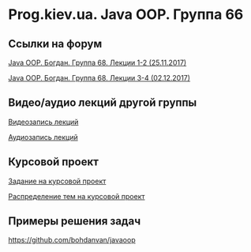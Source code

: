 Prog.kiev.ua. Java OOP. Группа 66
===

## Cсылки на форум

[Java OOP. Богдан. Группа 68. Лекции 1-2 (25.11.2017)](https://prog.kiev.ua/forum/index.php/topic,3295.0.html)

[Java OOP. Богдан. Группа 68. Лекции 3-4 (02.12.2017)](https://prog.kiev.ua/forum/index.php/topic,3310.0.html)

## Видео/аудио лекций другой группы

[Видеозапись лекций](https://mega.nz/#F!fI9ACBqB)

[Аудиозапись лекций](https://mega.nz/#F!iIUhgL5T)

## Курсовой проект

[Задание на курсовой проект](https://docs.google.com/document/d/1BD_RtdtKI4MZylI_UGOGdE8_d2CZTZnfVCWwirvSVbU/edit)

[Распределение тем на курсовой проект](https://docs.google.com/spreadsheets/d/10-hukaVVuGdMxAqPr1D6r8fQugmXrRszCMycrLDrsk4/edit?usp=sharing)

## Примеры решения задач

https://github.com/bohdanvan/javaoop
